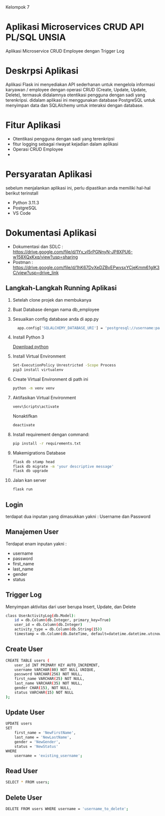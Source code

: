Kelompok 7

# Aplikasi Microservices CRUD API PL/SQL UNSIA
Aplikasi Microservice CRUD Employee dengan Trigger Log

# Deskrpsi Aplikasi
Aplikasi Flask ini menyediakan API sederhanan untuk mengelola informasi karyawan / employee dengan operasi CRUD (Create, Update, Update, Delete), termasuk didalamnya otentikasi pengguna dengan sadi yang terenkripsi. didalam aplikasi ini menggunakan database PostgreSQL untuk menyimpan data dan SQLAlchemy untuk interaksi dengan database. 

# Fitur Aplikasi 
- Otentikasi pengguna dengan sadi yang terenkripsi
- fitur logging sebagai riwayat kejadian dalam aplikasi
- Operasi CRUD Employee
- 
# Persyaratan Aplikasi 
sebelum menjalankan aplikasi ini, perlu dipastikan anda memiliki hal-hal berikut terinstall 
- Python 3.11.3
- PostgreSQL
- VS Code
 
# Dokumentasi Aplikasi 
- Dokumentasi dan SDLC     : https://drive.google.com/file/d/1Yv_vI5rPGNnyN-JP8XPU6-w158XQxKxq/view?usp=sharing
- Postman                  : https://drive.google.com/file/d/1hK67DvXeDZBvEPwvsxYCjeKmm61glK3C/view?usp=drive_link

## Langkah-Langkah Running Aplikasi

1. Setelah clone projek dan membukanya
2. Buat Database dengan nama db_employee
3. Sesuaikan config database anda di app.py
    ```bash
      app.config['SQLALCHEMY_DATABASE_URI'] = 'postgresql://username:password@localhost/db_employee'
    ```

4. Install Python 3

   [Download python](https://www.python.org/downloads/0)


5. Install Virtual Environment

    ```bash
    Set-ExecutionPolicy Unrestricted -Scope Process
    pip3 install virtualenv
    ```

6. Create Virtual Environment di path ini

    ```bash
    python -m venv venv
    ```


7. Aktifasikan Virtual Environment

    ```bash
    venv\Scripts\activate
    ```

    Nonaktifkan
    ```bash
    deactivate
    ```

8. Install requirement dengan command:
    ```bash
    pip install -r requirements.txt
    ```
    
9. Makemigrations Database
    ```bash
    flask db stamp head
    flask db migrate -m 'your descriptive message'
    flask db upgrade
    ```
    
10. Jalan kan server
    ```bash
    flask run
    ```

## Login
terdapat dua inputan yang dimasukkan yakni :
Username dan Password

## Manajemen User
Terdapat enam inputan yakni :
- username
- password
- first_name
- last_name
- gender
- status
## Trigger Log 
Menyimpan aktivitas dari user berupa Insert, Update, dan Delete 
```bash
class UserActivityLog(db.Model):
    id = db.Column(db.Integer, primary_key=True)
    user_id = db.Column(db.Integer)
    activity_type = db.Column(db.String(15))
    timestamp = db.Column(db.DateTime, default=datetime.datetime.utcnow)
```
## Create User
```bash
CREATE TABLE users (
    user_id INT PRIMARY KEY AUTO_INCREMENT, 
    username VARCHAR(80) NOT NULL UNIQUE,
    password VARCHAR(256) NOT NULL, 
    first_name VARCHAR(25) NOT NULL,
    last_name VARCHAR(35) NOT NULL,
    gender CHAR(15), NOT NULL,
    status VARCHAR(15) NOT NULL 
);
```
## Update User
```bash
UPDATE users
SET 
    first_name = 'NewFirstName',
    last_name = 'NewLastName',
    gender = 'NewGender',
    status = 'NewStatus'
WHERE
    username = 'existing_username';
```
## Read User
```bash
SELECT * FROM users;
```
## Delete User
```bash
DELETE FROM users WHERE username = 'username_to_delete';
```



